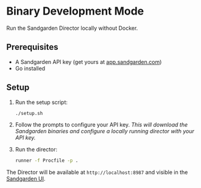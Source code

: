 # Binary Development Mode

Run the Sandgarden Director locally without Docker.

## Prerequisites

- A Sandgarden API key (get yours at [app.sandgarden.com](https://app.sandgarden.com))
- Go installed

## Setup

1. Run the setup script:
   ```bash
   ./setup.sh
   ```

2. Follow the prompts to configure your API key. _This will download the Sandgarden binaries and configure a locally running director with your API key._

3. Run the director:
   ```bash
   runner -f Procfile -p .
   ```

The Director will be available at `http://localhost:8987` and visible in the [Sandgarden UI](https://app.sandgarden.com).
   
   
